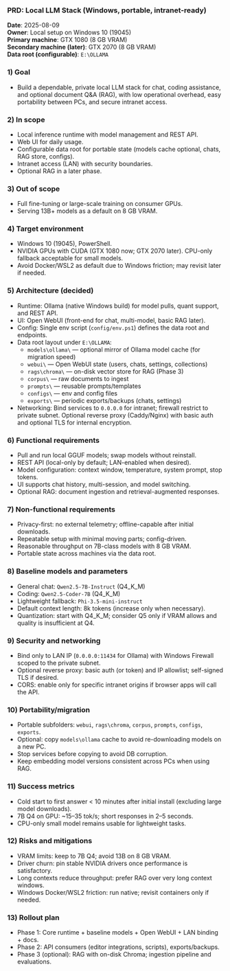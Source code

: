 ### PRD: Local LLM Stack (Windows, portable, intranet-ready)

**Date**: 2025-08-09  
**Owner**: Local setup on Windows 10 (19045)  
**Primary machine**: GTX 1080 (8 GB VRAM)  
**Secondary machine (later)**: GTX 2070 (8 GB VRAM)  
**Data root (configurable)**: `E:\OLLAMA`

### 1) Goal
- Build a dependable, private local LLM stack for chat, coding assistance, and optional document Q&A (RAG), with low operational overhead, easy portability between PCs, and secure intranet access.

### 2) In scope
- Local inference runtime with model management and REST API.
- Web UI for daily usage.
- Configurable data root for portable state (models cache optional, chats, RAG store, configs).
- Intranet access (LAN) with security boundaries.
- Optional RAG in a later phase.

### 3) Out of scope
- Full fine-tuning or large-scale training on consumer GPUs.
- Serving 13B+ models as a default on 8 GB VRAM.

### 4) Target environment
- Windows 10 (19045), PowerShell.
- NVIDIA GPUs with CUDA (GTX 1080 now; GTX 2070 later). CPU-only fallback acceptable for small models.
- Avoid Docker/WSL2 as default due to Windows friction; may revisit later if needed.

### 5) Architecture (decided)
- Runtime: Ollama (native Windows build) for model pulls, quant support, and REST API.
- UI: Open WebUI (front-end for chat, multi-model, basic RAG later).
- Config: Single env script (`config/env.ps1`) defines the data root and endpoints.
- Data root layout under `E:\OLLAMA`:
  - `models\ollama\` — optional mirror of Ollama model cache (for migration speed)
  - `webui\` — Open WebUI state (users, chats, settings, collections)
  - `rags\chroma\` — on-disk vector store for RAG (Phase 3)
  - `corpus\` — raw documents to ingest
  - `prompts\` — reusable prompts/templates
  - `configs\` — env and config files
  - `exports\` — periodic exports/backups (chats, settings)
- Networking: Bind services to `0.0.0.0` for intranet; firewall restrict to private subnet. Optional reverse proxy (Caddy/Nginx) with basic auth and optional TLS for internal encryption.

### 6) Functional requirements
- Pull and run local GGUF models; swap models without reinstall.
- REST API (local-only by default; LAN-enabled when desired).
- Model configuration: context window, temperature, system prompt, stop tokens.
- UI supports chat history, multi-session, and model switching.
- Optional RAG: document ingestion and retrieval-augmented responses.

### 7) Non-functional requirements
- Privacy-first: no external telemetry; offline-capable after initial downloads.
- Repeatable setup with minimal moving parts; config-driven.
- Reasonable throughput on 7B-class models with 8 GB VRAM.
- Portable state across machines via the data root.

### 8) Baseline models and parameters
- General chat: `Qwen2.5-7B-Instruct` (Q4_K_M)
- Coding: `Qwen2.5-Coder-7B` (Q4_K_M)
- Lightweight fallback: `Phi-3.5-mini-instruct`
- Default context length: 8k tokens (increase only when necessary).
- Quantization: start with Q4_K_M; consider Q5 only if VRAM allows and quality is insufficient at Q4.

### 9) Security and networking
- Bind only to LAN IP (`0.0.0.0:11434` for Ollama) with Windows Firewall scoped to the private subnet.
- Optional reverse proxy: basic auth (or token) and IP allowlist; self-signed TLS if desired.
- CORS: enable only for specific intranet origins if browser apps will call the API.

### 10) Portability/migration
- Portable subfolders: `webui`, `rags\chroma`, `corpus`, `prompts`, `configs`, `exports`.
- Optional: copy `models\ollama` cache to avoid re-downloading models on a new PC.
- Stop services before copying to avoid DB corruption.
- Keep embedding model versions consistent across PCs when using RAG.

### 11) Success metrics
- Cold start to first answer < 10 minutes after initial install (excluding large model downloads).
- 7B Q4 on GPU: ~15–35 tok/s; short responses in 2–5 seconds.
- CPU-only small model remains usable for lightweight tasks.

### 12) Risks and mitigations
- VRAM limits: keep to 7B Q4; avoid 13B on 8 GB VRAM.
- Driver churn: pin stable NVIDIA drivers once performance is satisfactory.
- Long contexts reduce throughput: prefer RAG over very long context windows.
- Windows Docker/WSL2 friction: run native; revisit containers only if needed.

### 13) Rollout plan
- Phase 1: Core runtime + baseline models + Open WebUI + LAN binding + docs.
- Phase 2: API consumers (editor integrations, scripts), exports/backups.
- Phase 3 (optional): RAG with on-disk Chroma; ingestion pipeline and evaluations.

